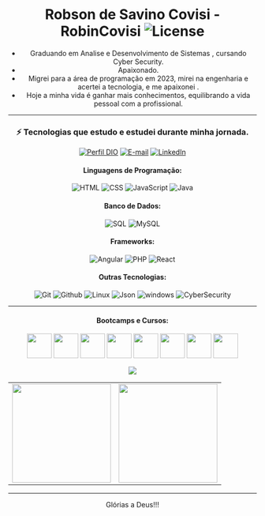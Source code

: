 <div align="center">

# Robson de Savino Covisi - RobinCovisi  ![License](https://img.shields.io/github/license/RobinCovisi/RobinCovisi?style=flat)

- Graduando em Analise e Desenvolvimento de Sistemas , cursando Cyber Security.
- Apaixonado.
- Migrei para a área de programação em 2023, mirei na engenharia e acertei a tecnologia, e me apaixonei .
- Hoje a minha vida é ganhar mais conhecimentos, equilibrando a vida pessoal com a profissional.

__________________________________________________________________________________________________________________
### ⚡ Tecnologias que estudo e estudei durante minha jornada.

[![Perfil DIO](https://img.shields.io/badge/-Meu%20Perfil%20na%20DIO-30A3DC?style=for-the-badge)](https://www.dio.me/users/robincovisi)
[![E-mail](https://img.shields.io/badge/-Email-000?style=for-the-badge&logo=microsoft-outlook&logoColor=E94D5F)](mailto:covisi.dev@gmail.com)
[![LinkedIn](https://img.shields.io/badge/-LinkedIn-000?style=for-the-badge&logo=linkedin&logoColor=30A3DC)](https://www.linkedin.com/in/robincovisi/)


#### Linguagens de Programação:
![HTML](https://img.shields.io/badge/HTML5-E34F26?style=for-the-badge&logo=html5&logoColor=white) 
![CSS](https://img.shields.io/badge/CSS-239120?&style=for-the-badge&logo=css3&logoColor=white) 
![JavaScript](https://img.shields.io/badge/JavaScript-F7DF1E?style=for-the-badge&logo=javascript&logoColor=black) 
![Java](https://img.shields.io/badge/Java-ED8B00?style=for-the-badge&logo=Java&logoColor=white)  

#### Banco de Dados:
![SQL](https://img.shields.io/badge/-SQL-000?style=for-the-badge&logo=MySQL&logoColor=white) 
![MySQL](https://img.shields.io/badge/MySQL-00000F?style=for-the-badge&logo=mysql&logoColor=white) 

#### Frameworks:
![Angular](https://img.shields.io/badge/Angular-E34F26?style=for-the-badge&logo=.net&logoColor=white)
![PHP](https://img.shields.io/badge/PHP-0080D6.svg?style=for-the-badge&logo=Spring-Boot&logoColor=white)
![React](https://img.shields.io/badge/-React-61DAFB?style=for-the-badge&logo=react&logoColor=ffffff)

#### Outras Tecnologias:
![Git](https://img.shields.io/badge/git%20-%23F05033.svg?&style=for-the-badge&logo=git&logoColor=white) 
![Github](https://img.shields.io/badge/github%20-%23121011.svg?&style=for-the-badge&logo=github&logoColor=white) 
![Linux](https://img.shields.io/badge/Linux-0078D6?style=for-the-badge&logo=Linux&logoColor=white) 
![Json](https://img.shields.io/badge/json-5E5C5C?style=for-the-badge&logo=json&logoColor=white)
![windows](https://img.shields.io/badge/Windows-0078D6?style=for-the-badge&logo=windows&logoColor=white)
![CyberSecurity](https://img.shields.io/badge/CyberSecurity-005050?style=for-the-badge&logo=windows&logoColor=white)

__________________________________________________________________________________________________________________
#### Bootcamps e Cursos:
[<img src="https://hermes.dio.me/tracks/62ed1f1d-8d76-4bbc-905f-e73d20cb82f5.png" height="50"></a>](https://web.dio.me/track/formacao-html-web-developer)
[<img src="https://hermes.dio.me/tracks/b092559f-ec20-4401-83e5-d98b6278b7b1.png" height="50"></a>](https://web.dio.me/track/santander-bootcamp-ciberseguranca)
[<img src="https://hermes.dio.me/tracks/f7103da6-32cf-46a4-be1c-c97067534355.png" height="50"></a>](https://web.dio.me/track/formacao-cybersecurity)
[<img src="https://hermes.dio.me/tracks/da043c7a-7189-441e-bf28-adc2d05a4934.png" height="50"></a>](https://web.dio.me/track/formacao-css-web-developer)
[<img src="https://hermes.dio.me/tracks/55e7040f-775b-47e5-a8fb-69d002ca17a9.png" height="50"></a>](https://web.dio.me/track/formacao-javascript-developer)
[<img src="https://hermes.dio.me/tracks/977d1b41-5888-44d7-8e4c-57d2348748dc.png" height="50"></a>](https://web.dio.me/track/formacao-logica-de-programacao)
[<img src="https://hermes.dio.me/tracks/20b04ddf-42a7-4945-b004-e6cd8b1a798f.png" height="50"></a>](https://web.dio.me/track/formacao-php-experience)
[<img src="https://hermes.dio.me/tracks/9388e8d8-00d5-4007-a7c9-357324fe73fa.png" height="50"></a>](https://web.dio.me/track/potencia-tech-ifood-programacao-do-zero)


<p align='center'>
    <img src="https://capsule-render.vercel.app/api?type=waving&color=auto&height=300&section=header&text=Robin%20Covisi&fontSize=90&animation=fadeIn&fontAlignY=38&desc=&descAlignY=51&descAlign=62"/>
</p>

<table cellpadding="0">
  <tr style="padding: 0">
    <!-- GitHub Stats Card -->  
    <td valign="top"><img height="200" src="https://github-readme-stats.vercel.app/api?username=RobinCovisi&show_icons=true&theme=radical#gh-dark-mode-only"/></td>
    <!-- GitHub Top Language Card -->
    <td valign="top"><img height="200" src="https://github-readme-stats.vercel.app/api/top-langs/?username=RobinCovisi&layout=compact&theme=radical&custom_title=Languages"/></td>
  </tr>
</table>

__________________________________________________________________________________________________________________
Glórias a Deus!!!
</div>


